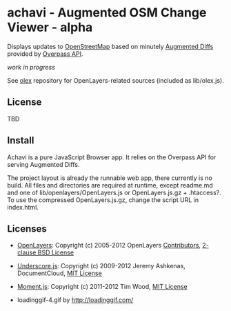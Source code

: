 # achavi - Augmented OSM Change Viewer - alpha

Displays updates to [OpenStreetMap](openstreetmap.org) based on minutely [Augmented Diffs](http://wiki.openstreetmap.org/wiki/Overpass_API/Augmented_Diffs) provided by [Overpass API](http://overpass-api.de/augmented_diffs/).

*work in progress*

See [olex](https://github.com/nrenner/olex) repository for OpenLayers-related sources (included as lib/olex.js).

## License

TBD

## Install

Achavi is a pure JavaScript Browser app. It relies on the Overpass API for serving Augmented Diffs.

The project layout is already the runnable web app, there currently is no build. All files and directories are required at runtime, 
except readme.md and one of lib/openlayers/OpenLayers.js or OpenLayers.js.gz + .htaccess?. To use the compressed OpenLayers.js.gz, change the 
script URL in index.html.

## Licenses

* [OpenLayers](http://www.openlayers.org/): Copyright (c) 2005-2012 OpenLayers [Contributors](licenses/openlayers-authors.txt), [2-clause BSD License](licenses/openlayers-license.txt)
* [Underscore.js](http://underscorejs.org/): Copyright (c) 2009-2012 Jeremy Ashkenas, DocumentCloud, [MIT License](licenses/underscorejs-LICENSE)
* [Moment.js](http://momentjs.com/): Copyright (c) 2011-2012 Tim Wood, [MIT License](licenses/momentjs-LICENSE)

* loadinggif-4.gif by http://loadinggif.com/